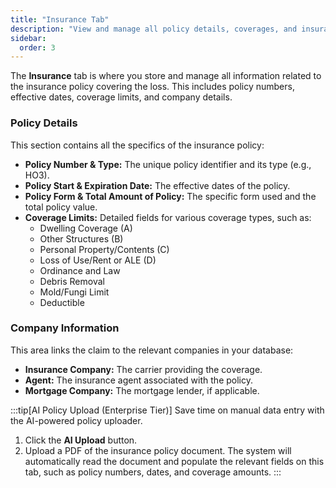 ```yaml
---
title: "Insurance Tab"
description: "View and manage all policy details, coverages, and insurance company information related to the claim."
sidebar:
  order: 3
---
```


The **Insurance** tab is where you store and manage all information related to the insurance policy covering the loss. This includes policy numbers, effective dates, coverage limits, and company details.

### Policy Details

This section contains all the specifics of the insurance policy:
- **Policy Number & Type:** The unique policy identifier and its type (e.g., HO3).
- **Policy Start & Expiration Date:** The effective dates of the policy.
- **Policy Form & Total Amount of Policy:** The specific form used and the total policy value.
- **Coverage Limits:** Detailed fields for various coverage types, such as:
    - Dwelling Coverage (A)
    - Other Structures (B)
    - Personal Property/Contents (C)
    - Loss of Use/Rent or ALE (D)
    - Ordinance and Law
    - Debris Removal
    - Mold/Fungi Limit
    - Deductible

### Company Information

This area links the claim to the relevant companies in your database:
- **Insurance Company:** The carrier providing the coverage.
- **Agent:** The insurance agent associated with the policy.
- **Mortgage Company:** The mortgage lender, if applicable.

:::tip[AI Policy Upload (Enterprise Tier)]
Save time on manual data entry with the AI-powered policy uploader.
1. Click the **AI Upload** button.
2. Upload a PDF of the insurance policy document.
The system will automatically read the document and populate the relevant fields on this tab, such as policy numbers, dates, and coverage amounts.
:::